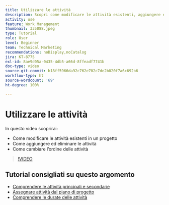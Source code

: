```yaml
---
title: Utilizzare le attività
description: Scopri come modificare le attività esistenti, aggiungere ed eliminare attività e cambiarne l’ordine in un progetto Workfront.
activity: use
feature: Work Management
thumbnail: 335088.jpeg
type: Tutorial
role: User
level: Beginner
team: Technical Marketing
recommendations: noDisplay,noCatalog
jira: KT-8775
exl-id: 8ae9d05a-0435-4db5-a66d-8ffeadf7741b
doc-type: video
source-git-commit: b18ff5966da92c762e702c7de2b020f7a6c692b6
workflow-type: ht
source-wordcount: '69'
ht-degree: 100%

---
```


# Utilizzare le attività

In questo video scoprirai:

* Come modificare le attività esistenti in un progetto
* Come aggiungere ed eliminare le attività
* Come cambiare l’ordine delle attività

>[!VIDEO](https://video.tv.adobe.com/v/335088/?quality=12&learn=on)

## Tutorial consigliati su questo argomento

* [Comprendere le attività principali e secondarie](/help/manage-work/tasks/understand-parent-child-tasks.md)
* [Assegnare attività dal piano di progetto](/help/manage-work/tasks/assign-tasks-from-the-project-plan.md)
* [Comprendere le durate delle attività](/help/manage-work/tasks/understand-task-durations.md)
